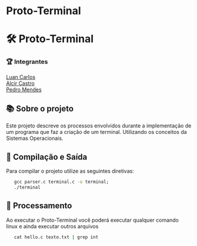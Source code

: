 # Proto-Terminal
# :hammer_and_wrench: Proto-Terminal

### :trophy: Integrantes

[Luan Carlos](https://github.com/luanacarlos) <br/>
[Alcir Castro](https://github.com/heberkk) <br/>
[Pedro Mendes](https://github.com/PedroLucasMendes) <br/>

## :books: Sobre o projeto

Este projeto descreve os processos envolvidos durante a implementação de um programa que faz a criação de um terminal. Utilizando os conceitos da Sistemas Operacionais.


## :file_folder: Compilação e Saída

Para compilar o projeto utilize as seguintes diretivas:

~~~cmd
   gcc parser.c terminal.c -o terminal;
   ./terminal
~~~

## :book: Processamento

Ao executar o Proto-Terminal você poderá executar qualquer comando linux e ainda executar outros arquivos

~~~cmd
   cat hello.c texto.txt | grep int
~~~


